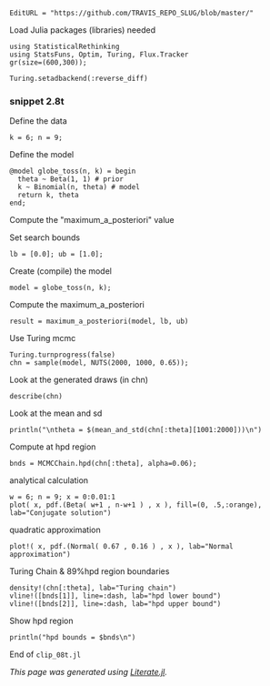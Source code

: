 ```@meta
EditURL = "https://github.com/TRAVIS_REPO_SLUG/blob/master/"
```

Load Julia packages (libraries) needed

```@example clip_08t
using StatisticalRethinking
using StatsFuns, Optim, Turing, Flux.Tracker
gr(size=(600,300));

Turing.setadbackend(:reverse_diff)
```

### snippet 2.8t

Define the data

```@example clip_08t
k = 6; n = 9;
```

Define the model

```@example clip_08t
@model globe_toss(n, k) = begin
  theta ~ Beta(1, 1) # prior
  k ~ Binomial(n, theta) # model
  return k, theta
end;
```

Compute the "maximum_a_posteriori" value

Set search bounds

```@example clip_08t
lb = [0.0]; ub = [1.0];
```

Create (compile) the model

```@example clip_08t
model = globe_toss(n, k);
```

Compute the maximum_a_posteriori

```@example clip_08t
result = maximum_a_posteriori(model, lb, ub)
```

Use Turing mcmc

```@example clip_08t
Turing.turnprogress(false)
chn = sample(model, NUTS(2000, 1000, 0.65));
```

Look at the generated draws (in chn)

```@example clip_08t
describe(chn)
```

Look at the mean and sd

```@example clip_08t
println("\ntheta = $(mean_and_std(chn[:theta][1001:2000]))\n")
```

Compute at hpd region

```@example clip_08t
bnds = MCMCChain.hpd(chn[:theta], alpha=0.06);
```

analytical calculation

```@example clip_08t
w = 6; n = 9; x = 0:0.01:1
plot( x, pdf.(Beta( w+1 , n-w+1 ) , x ), fill=(0, .5,:orange), lab="Conjugate solution")
```

quadratic approximation

```@example clip_08t
plot!( x, pdf.(Normal( 0.67 , 0.16 ) , x ), lab="Normal approximation")
```

Turing Chain &  89%hpd region boundaries

```@example clip_08t
density!(chn[:theta], lab="Turing chain")
vline!([bnds[1]], line=:dash, lab="hpd lower bound")
vline!([bnds[2]], line=:dash, lab="hpd upper bound")
```

Show hpd region

```@example clip_08t
println("hpd bounds = $bnds\n")
```

End of `clip_08t.jl`

*This page was generated using [Literate.jl](https://github.com/fredrikekre/Literate.jl).*

